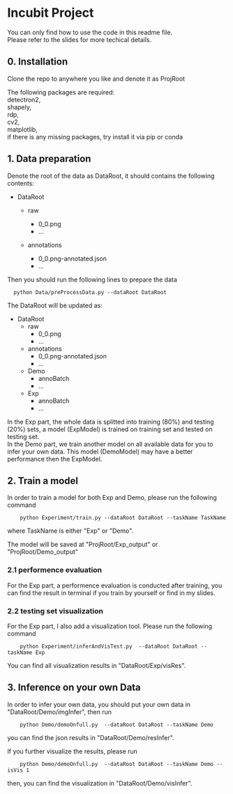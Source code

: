 # Incubit Project
You can only find how to use the code in this readme file.  
Please refer to the slides for more techical details.

## 0. Installation
Clone the repo to anywhere you like and denote it as ProjRoot

The following packages are required:  
detectron2,  
shapely,  
rdp,  
cv2,  
matplotlib,  
if there is any missing packages, try install it via pip or conda




## 1. Data preparation
Denote the root of the data as DataRoot, it should contains the following contents:

- DataRoot

    - raw
        - 0_0.png
        - ...
        
    - annotations
        - 0_0.png-annotated.json
        - ...
    
Then you should run the following lines to prepare the data

      python Data/preProcessData.py --dataRoot DataRoot

The DataRoot will be updated as:  

- DataRoot
    - raw
        - 0_0.png
        - ...  
    - annotations
        - 0_0.png-annotated.json
        - ...
    - Demo 
        - annoBatch
        - ...
    - Exp 
        - annoBatch
        - ...
    
In the Exp part, the whole data is splitted into training (80%) and testing (20%) sets, a model (ExpModel) is trained on training set and tested on testing set.  
In the Demo part, we train another model on all available data for you to infer your own data. This model (DemoModel) may have a better performance then the ExpModel.

## 2. Train a model
In order to train a model for both Exp and Demo, please run the following command

        python Experiment/train.py --dataRoot DataRoot --taskName TaskName

where TaskName is either "Exp" or "Demo".

The model will be saved at "ProjRoot/Exp_output" or "ProjRoot/Demo_output"
### 2.1 performence evaluation
For the Exp part, a performence evaluation is conducted after training, you can find the result in terminal if you train by yourself or find in my slides.

### 2.2 testing set visualization
For the Exp part, I also add a visualization tool. Please run the following command

        python Experiment/inferAndVisTest.py  --dataRoot DataRoot --taskName Exp

You can find all visualization results in "DataRoot/Exp/visRes".

## 3. Inference on your own Data
In order to infer your own data, you should put your own data in "DataRoot/Demo/imgInfer", then run

        python Demo/demoOnfull.py  --dataRoot DataRoot --taskName Demo 

you can find the json results in "DataRoot/Demo/resInfer".

If you further visualize the results, please run

        python Demo/demoOnfull.py  --dataRoot DataRoot --taskName Demo --isVis 1
then, you can find the visualization in "DataRoot/Demo/visInfer".



